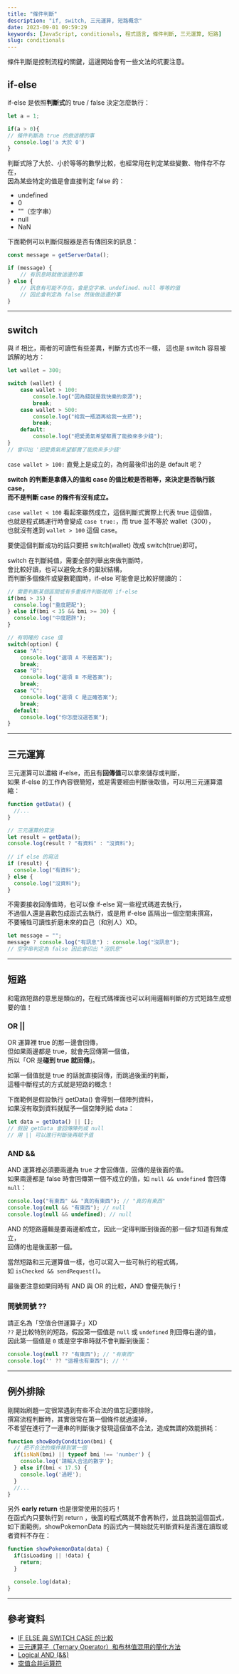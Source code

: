 ```yaml
---
title: "條件判斷"
description: "if, switch, 三元運算, 短路概念"
date: 2023-09-01 09:59:29
keywords: [JavaScript, conditionals, 程式語言, 條件判斷, 三元運算, 短路]
slug: conditionals
---
```


條件判斷是控制流程的關鍵，這邊開始會有一些文法的坑要注意。

## if-else

if-else 是依照**判斷式**的 true / false 決定怎麼執行：

```js
let a = 1;

if(a > 0){
// 條件判斷為 true 的做這裡的事
  console.log('a 大於 0')
}
```

判斷式除了大於、小於等等的數學比較，也經常用在判定某些變數、物件存不存在，  
因為某些特定的值是會直接判定 false 的：

- undefined
- 0
- ""（空字串）
- null
- NaN

下面範例可以判斷伺服器是否有傳回來的訊息：

```js
const message = getServerData();

if (message) {
	// 有訊息時就做這邊的事
} else {
	// 訊息有可能不存在，會是空字串、undefined、null 等等的值
	// 因此會判定為 false 然後做這邊的事
}
```
---
## switch

與 if 相比，兩者的可讀性有些差異，判斷方式也不一樣，
這也是 switch 容易被誤解的地方：

```js
let wallet = 300;

switch (wallet) {
	case wallet > 100:
		console.log("因為錢就是我快樂的泉源");
		break;
	case wallet > 500:
		console.log("給我一瓶酒再給我一支菸");
		break;
	default:
		console.log("把愛勇氣希望都賣了能換來多少錢");
}
// 會印出 '把愛勇氣希望都賣了能換來多少錢'
```

`case wallet > 100:` 直覺上是成立的，為何最後印出的是 default 呢？  

**switch 的判斷是拿傳入的值和 case 的值比較是否相等，來決定是否執行該 case，  
而不是判斷 case 的條件有沒有成立。**

`case wallet < 100` 看起來雖然成立，這個判斷式實際上代表 true 這個值，  
也就是程式碼運行時會變成 `case true:`，而 true 並不等於  wallet（300），  
也就沒有進到 `wallet > 100` 這個 case。  

要使這個判斷成功的話只要把 switch(wallet) 改成 switch(true)即可。  

switch 在判斷純值，需要全部列舉出來做判斷時，  
會比較好讀，也可以避免太多的巢狀結構，  
而判斷多個條件或變數範圍時，if-else 可能會是比較好閱讀的：

```js
// 需要判斷某個區間或有多重條件判斷就用 if-else
if(bmi > 35) {
  console.log("重度肥配");
} else if(bmi < 35 && bmi >= 30) {
  console.log("中度肥胖");
}

// 有明確的 case 值
switch(option) {
  case "A":
	console.log("選項 A 不是答案");		
	break;
  case "B":
	console.log("選項 B 不是答案");
	break;
  case "C":
	console.log("選項 C 是正確答案");
	break;
  default:
	console.log("你怎麼沒選答案");
}
```
---
## 三元運算
  
三元運算可以濃縮 if-else，而且有**回傳值**可以拿來儲存或判斷，  
如果 if-else 的工作內容很簡短，或是需要經由判斷後取值，可以用三元運算濃縮：

```js
function getData() {
  //...
}

// 三元運算的寫法
let result = getData();
console.log(result ? "有資料" : "沒資料");
  
// if else 的寫法
if (result) {
  console.log("有資料");
} else {
  console.log("沒資料");
}
```

不需要接收回傳值時，也可以像 if-else 寫一些程式碼進去執行，  
不過個人還是喜歡包成函式去執行，或是用 if-else 區隔出一個空間來撰寫，  
不要犧牲可讀性折磨未來的自己（和別人）XD。

```js
let message = "";
message ? console.log("有訊息") : console.log("沒訊息");
// 空字串判定為 false 因此會印出 "沒訊息"
```
---
## 短路

和電路短路的意思是類似的，在程式碼裡面也可以利用邏輯判斷的方式短路生成想要的值！  

### OR ||

OR 運算裡 true 的那一邊會回傳，  
但如果兩邊都是 true，就會先回傳第一個值，  
所以「OR 是**碰到 true 就回傳**」。

如第一個值就是 true 的話就直接回傳，而跳過後面的判斷，  
這種中斷程式的方式就是短路的概念！  

下面範例是假設執行 getData() 會得到一個陣列資料，  
如果沒有取到資料就賦予一個空陣列給 data：

```js
let data = getData() || [];
// 假設 getData 會回傳陣列或 null
// 用 || 可以進行判斷後再賦予值
```

### AND &&

AND 運算裡必須要兩邊為 true 才會回傳值，回傳的是後面的值。  
如果兩邊都是 false 時會回傳第一個不成立的值，如 `null && undefined` 會回傳 `null`：

```js
console.log("有東西" && "真的有東西"); // "真的有東西"
console.log(null && "有東西"); // null
console.log(null && undefined); // null
```

AND 的短路邏輯是要兩邊都成立，因此一定得判斷到後面的那一個才知道有無成立，  
回傳的也是後面那一個。  

當然短路和三元運算值一樣，也可以寫入一些可執行的程式碼，  
如 `isChecked && sendRequest()`。  

最後要注意如果同時有 AND 與 OR 的比較，AND 會優先執行！

### 問號問號 ??

請正名為「空值合併運算子」XD  
`??` 是比較特別的短路，假設第一個值是 `null` 或 `undefined` 則回傳右邊的值，  
因此第一個值是 `0` 或是空字串時就不會判斷到後面：

```js
console.log(null ?? "有東西"); // "有東西"
console.log('' ?? "這裡也有東西"); // ''
```

---
## 例外排除

剛開始刷題一定很常遇到有些不合法的值忘記要排除，  
撰寫流程判斷時，其實很常在第一個條件就過濾掉，  
不希望在進行了一連串的判斷後才發現這個值不合法，造成無謂的效能損耗：

```js
function showBodyCondition(bmi) {
  // 把不合法的條件移到第一個
  if(isNaN(bmi) || typeof bmi !== 'number') {
    console.log('請輸入合法的數字');
  } else if(bmi < 17.5) {
    console.log('過輕');
  }
  //...
}
```

另外 **early return** 也是很常使用的技巧！  
在函式內只要執行到 return ，後面的程式碼就不會再執行，並且跳脫這個函式，  
如下面範例，showPokemonData 的函式內一開始就先判斷資料是否還在讀取或者資料不存在：

```js
function showPokemonData(data) {
  if(isLoading || !data) {
    return;
  }

  console.log(data);
}
```

---
## 參考資料

- [IF ELSE 與 SWITCH CASE 的比較](https://jameshsu0407.github.io/blog/20211023_if-else_switch-case/)
- [三元運算子（Ternary Operator）和布林值混用的簡化方法](https://medium.com/@yuhsienyeh/%E4%B8%89%E5%85%83%E9%81%8B%E7%AE%97%E5%AD%90-ternary-operator-%E5%92%8C%E5%B8%83%E6%9E%97%E5%80%BC%E6%B7%B7%E7%94%A8%E7%9A%84%E7%B0%A1%E5%8C%96%E6%96%B9%E6%B3%95-6bb70375fd65)
- [Logical AND (&&)](https://developer.mozilla.org/en-US/docs/Web/JavaScript/Reference/Operators/Logical_AND)
- [空值合并运算符](https://developer.mozilla.org/zh-CN/docs/Web/JavaScript/Reference/Operators/Nullish_coalescing)
